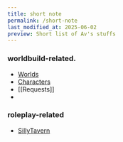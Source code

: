 ```yaml
---
title: short note
permalink: /short-note
last_modified_at: 2025-06-02
preview: Short list of Av's stuffs
---
```

### worldbuild-related.
- [Worlds](/av-archive/worlds)
- [Characters](/av-archive/characters)
- [[Requests]]
- 
### roleplay-related
- [SillyTavern](/av-archive/sillytavern)



